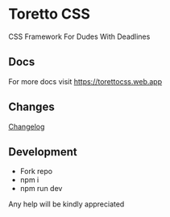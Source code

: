 # Toretto CSS
CSS Framework For Dudes With Deadlines

## Docs
For more docs visit https://torettocss.web.app

## Changes
[Changelog](./blob/master/CHANGELOG.MD)

## Development
- Fork repo
- npm i
- npm run dev

Any help will be kindly appreciated